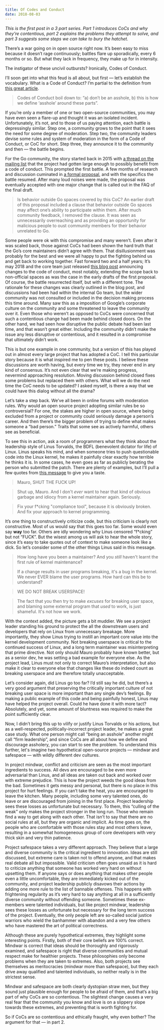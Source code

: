 ```yaml
---
title: Of Codes and Conduct
date: 2018-08-03
---
```


_This is the first post in a 3 part series. Part 1 introduces CoCs and why they’re contentious, part 2 explains the problems they attempt to solve, and part 3 suggests some steps we can take to bury the hatchet._

There’s a war going on in open source right now. It’s been easy to miss because it doesn’t rage continuously; battles flare up sporadically, every 6 months or so. But what they lack in frequency, they make up for in intensity.

The instigator of these uncivil outbursts? Ironically, Codes of Conduct.

I’ll soon get into what this feud is all about, but first — let’s establish the vocabulary. What is a Code of Conduct? I’m partial to the definition from [this great article](https://techcrunch.com/2016/03/05/how-we-may-mesh/).

> Codes of Conduct boil down to: “a) don’t be an asshole, b) this is how we define ‘asshole’ around these parts”.

If you’re only a member of one or two open-source communities, you may have even seen a flare-up and thought it was an isolated incident. Unfortunately, it’s not, and to those of us paying attention, each battle is depressingly similar. Step one, a community grows to the point that it sees the need for some degree of moderation. Step two, the community leaders devise some rules and system of moderation in the form of a Code of Conduct, or CoC for short. Step three, they announce it to the community and then — the battle begins.

For the Go community, the story started back in 2015 with [a thread on the mailing list](https://groups.google.com/forum/#!msg/golang-nuts/sy-YcVPADjg/bcO6LAr29EIJ) that the project had gotten large enough to possibly benefit from a code of conduct. This prompted the first battle. A few months of research and discussion cuminated in [a formal proposal](https://github.com/golang/proposal/blob/master/design/13073-code-of-conduct.md), and with the specifics the battle resumed. After many loud noises were made, the proposal was eventually accepted with one major change that is called out in the FAQ of the final draft.

> Is behavior outside Go spaces covered by this CoC? An earlier draft of this proposal included a clause that behavior outside Go spaces may affect one’s ability to participate within them. After much community feedback, I removed the clause. It was seen as unnecessarily overreaching and as providing an opportunity for malicious people to oust community members for their behavior unrelated to Go.

Some people were ok with this compromise and many weren’t. Even after it was scaled back, those against CoCs had been shown the hard truth that the Go’s core maintainers didn’t agree with them. That disillusionment was probably for the best and we were all happy to put the fighting behind us and get back to working together. Fast forward two and a half years; It’s may 2018 and the core team just released [this blog post](https://blog.golang.org/conduct-2018) announcing changes to the code of conduct, most notably, extending the scope back to non-official spaces as was the case in the early drafts of the first proposal. Of course, the battle resurrected itself, but with a different tone. The rationale for these changes was clearly outlined in the blog post, and discussions had been had within the internal Go team, but the wider community was not consulted or included in the decision making process this time around. Many saw this as a imposition of Google’s corporate culture on the community and some threatened to leave the community over it. Even those who weren’t as opposed to CoCs were concerned that such a contentious change had been made behind closed doors. On the other hand, we had seen how disruptive the public debate had been last time, and that wasn’t great either. Including the community didn’t make the issue any less disruptive or contentious, and it resulted in a compromise that ultimately didn’t work.

This is but one example in one community, but a version of this has played out in almost every large project that has adopted a CoC. I tell this particular story because it is what inspired me to pen these posts. I believe these discussions are worth having, but every time we try, they never end in any kind of consensus. It’s not even clear that we’re making progress, nevermind approaching resolution. Moving discussion behind closed fixes some problems but replaced them with others. What will we do the next time the CoC needs to be updated? I asked myself, is there a way that we could have this dialog without all the drama?

Let’s take a step back. We’ve all been in online forums with moderation rules. Why would an open source project adopting similar rules be so controversial? For one, the stakes are higher in open source, where being excluded from a project or community could seriously damage a person’s career. And then there’s the bigger problem of trying to define what makes someone a “bad person.” Traits that some see as actively harmful, others see as beneficial.

To see this in action, ask a room of programmers what they think about the leadership style of Linus Torvalds, the BDFL (benevolent dictator for life) of Linux. Linus speaks his mind, and when someone tries to push questionable code into the Linux kernel, he makes it painfully clear exactly how terrible he thinks it is. In some cases, he even goes as far as publicly berating the person who submitted the patch. There are plenty of examples, but I’ll pull a few quotes from [this message](https://lkml.org/lkml/2012/12/23/75) to give you a taste.

> Mauro, SHUT THE FUCK UP!

<!-- -->

> Shut up, Mauro. And I don't _ever_ want to hear that kind of obvious garbage and idiocy from a kernel maintainer again. Seriously.

<!-- -->

> Fix your f\*cking "compliance tool", because it is obviously broken. And fix your approach to kernel programming.

It’s one thing to constructively criticize code, but this criticism is clearly not constructive. Most of us would say that this goes too far. Some would even say **way** too far. Others are idly wondering why Linus censored “f\*cking” but not “FUCK”. But the wisest among us will ask to hear the whole story, since it’s easy to take quotes out of context to make someone look like a dick. So let’s consider some of the other things Linus said in this message.

<!-- -->

> How long have you been a maintainer? And you _still_ haven't learnt the first rule of kernel
> maintenance?
>
> If a change results in user programs breaking, it's a bug in the kernel. We never EVER blame the user programs. How hard can this be to understand?

<!-- -->

> WE DO NOT BREAK USERSPACE!

<!-- -->

> The fact that you then try to make _excuses_ for breaking user space, and blaming some external program that _used_ to work, is just shameful. It's not how we work.

With the context added, the picture gets a bit muddier. We see a project leader standing his ground to protect the all the downstream users and developers that rely on Linux from unnecessary breakage. More importantly, they show Linus trying to instill an important core value into the kernel development community. Not breaking userspace is critical to the continued success of Linux, and a long term maintainer was misinterpreting that prime directive. Not only should Mauro probably have known better, but as a senior dev, he was setting a bad example for everyone else. As the project lead, Linus must not only to correct Mauro’s interpretation, but also make it clear to everyone else that changes like these do indeed count as breaking userspace and are therefore totally unacceptable.

Let’s consider again, did Linus go too far? I’d still say he did, but there’s a very good argument that preserving the critically important culture of not breaking user space is more important than any single dev’s feelings. By making a public example of this code and being painfully honest, Linus may have helped the project overall. Could he have done it with more tact? Absolutely, and yet, some amount of bluntness was required to make the point sufficiently clear.

Now, I didn’t bring this up to vilify or justify Linus Torvalds or his actions, but as a well-respected, politically-incorrect project leader, he makes a great case study. What one person might call “being an asshole” another might call “firm leadership”, and since CoCs are all about how we define and discourage assholery, you can start to see the problem. To understand this further, let's imagine two hypothetical open-source projects — mindwar and safespace — with wildly different dev cultures.

In project mindwar, conflict and criticism are seen as the most important ingredients to success. All devs are encouraged to be even more adversarial than Linus, and all ideas are taken out back and worked over with extreme prejudice. This is how the project weeds the good ideas from the bad. Sometimes it gets messy and personal, but there is no place in this project for hurt feelings. If you can’t take the heat, you are encouraged to leave the kitchen. Many people, including some very talented ones, do leave or are discouraged from joining in the first place. Project leadership sees these losses as unfortunate but necessary. To them, this “culling of the weak” only makes the project stronger in the long run. Those who remain find a way to get along with each other. That isn’t to say that there are no social rules at all, but they are organic and implicit. As time goes on, the people who are comfortable with those rules stay and most others leave, resulting in a somewhat homogeneous group of core developers with very thick skin and very thin patience.

Project safespace takes a very different approach. They believe that a large and diverse community is the critical ingredient to innovation. Ideas are still discussed, but extreme care is taken not to offend anyone, and that makes real debate all but impossible. Valid criticism often goes unsaid as it is hard to criticize anything that someone has worked very hard on without upsetting them. If anyone says or does anything that makes other people even a little uncomfortable, they are immediately kicked out of the community, and project leadership publicly disavows their actions by adding one more rule to the list of bannable offenses. This happens with frightening regularity as it’s very hard to say anything at all in a sufficiently diverse community without offending someone. Sometimes these ex-members were talented individuals, but like project mindwar, leadership sees these losses as unfortunate but necessary for the long term success of the project. Eventually, the only people left are so-called social justice warriors who wield the banhammer with abandon and a very few others who have mastered the art of political correctness.

Although these are purely hypothetical extremes, they highlight some interesting points. Firstly, both of their core beliefs are 100% correct. Mindwar is correct that ideas should be thoroughly and rigorously examined, and safespace is right that diverse communities and mutual respect make for healthier projects. These philosophies only become problems when they are taken to extremes. Also, both projects see themselves as meritocracies (mindwar more than safespace), but they each drive away qualified and talented individuals, so neither really is in the strictest sense.

Mindwar and safespace are both clearly dystopian straw men, but they sound just plausible enough for people to be afraid of them, and that’s a big part of why CoCs are so contentious. The slightest change causes a very real fear that the community you know and love is on a slippery slope towards these extremes, and preventing that is worth fighting for.

So if CoCs are so contentious and ethically fraught, why even bother? The argument for that — in part 2.
